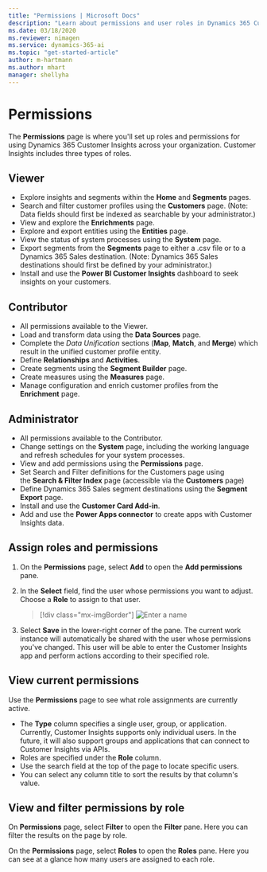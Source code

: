```yaml
---
title: "Permissions | Microsoft Docs"
description: "Learn about permissions and user roles in Dynamics 365 Customer Insights."
ms.date: 03/18/2020
ms.reviewer: nimagen
ms.service: dynamics-365-ai
ms.topic: "get-started-article"
author: m-hartmann
ms.author: mhart
manager: shellyha
---
```


# Permissions

The **Permissions** page is where you'll set up roles and permissions for using Dynamics 365 Customer Insights across your organization. Customer Insights includes three types of roles.

## Viewer

- Explore insights and segments within the **Home** and **Segments** pages.
- Search and filter customer profiles using the **Customers** page. (Note: Data fields should first be indexed as searchable by your administrator.)
- View and explore the **Enrichments** page.
- Explore and export entities using the **Entities** page.
- View the status of system processes  using the **System** page.
- Export segments from the **Segments** page to either a .csv file or to a Dynamics 365 Sales destination. (Note: Dynamics 365 Sales destinations should first be defined by your administrator.)
- Install and use the **Power BI Customer Insights** dashboard to seek insights on your customers.

## Contributor

- All permissions available to the Viewer.
- Load and transform data using the **Data Sources** page.
- Complete the *Data Unification* sections (**Map**, **Match**, and **Merge**) which result in the unified customer profile entity.
- Define **Relationships** and **Activities**.
- Create segments using the **Segment Builder** page.
- Create measures using the **Measures** page.
- Manage configuration and enrich customer profiles from the **Enrichment** page.

## Administrator

- All permissions available to the Contributor.
- Change settings on the **System** page, including the working language and refresh schedules for your system processes.
- View and add permissions using the **Permissions** page.
- Set Search and Filter definitions for the Customers page using the **Search & Filter Index** page (accessible via the **Customers** page)
- Define Dynamics 365 Sales segment destinations using the **Segment Export** page.
- Install and use the **Customer Card Add-in**.
- Add and use the **Power Apps connector** to create apps with Customer Insights data.

## Assign roles and permissions

1. On the **Permissions** page, select **Add** to open the **Add permissions** pane.

2. In the **Select** field, find the user whose permissions you want to adjust. Choose a **Role** to assign to that user.

   > [!div class="mx-imgBorder"]
   > ![Enter a name](media/permissions-roles.png "Enter a name")

3. Select **Save** in the lower-right corner of the pane. The current work instance will automatically be shared with the user whose permissions you've changed. This user will be able to enter the Customer Insights app and perform actions according to their specified role.

## View current permissions

Use the **Permissions** page to see what role assignments are currently active.

- The **Type** column specifies a single user, group, or application. Currently, Customer Insights supports only individual users. In the future, it will also support groups and applications that can connect to Customer Insights via APIs.
- Roles are specified under the **Role** column.
- Use the search field at the top of the page to locate specific users.
- You can select any column title to sort the results by that column's value.

## View and filter permissions by role

On **Permissions** page, select **Filter** to open the **Filter** pane. Here you can filter the results on the page by role.

On the **Permissions** page, select **Roles** to open the **Roles** pane. Here you can see at a glance how many users are assigned to each role.
